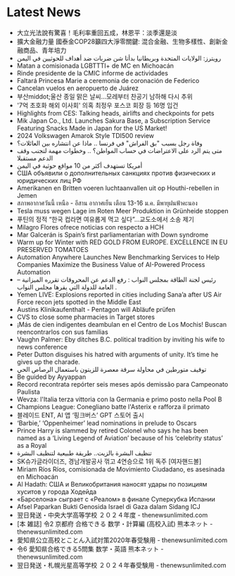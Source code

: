 # Latest News
-  大立光法說有驚喜！毛利率重回五成，林恩平：淡季還是淡
-  擴大金融力量 國泰金COP28籲四大淨零關鍵: 混合金融、生物多樣性、創新金融商品、青年培力
-  رويترز: الولايات المتحدة وبريطانيا بدأتا شن ضربات ضد أهداف للحوثيين في اليمن
-  Matan a comisionada LGBTTTI+ de MC en Michoacán
-  Rinde presidente de la CMIC informe de actividades
-  Faltará Princesa Marie a ceremonia de coronación de Federico
-  Cancelan vuelos en aeropuerto de Juárez
-  부산middot;울산 종일 맑은 날씨...모레부터 찬공기 남하해 다시 추위
-  '7억 초호화 해외 이사회' 의혹 최정우 포스코 회장 등 16명 입건
-  Highlights from CES: Talking heads, airlifts and checkpoints for pets
-  Mik Japan Co., Ltd. Launches Sakura Base, a Subscription Service Featuring Snacks Made in Japan for the US Market!
-  2024 Volkswagen Amarok Style TDI500 review
-  وفاة رجل بسبب "بق الفراش" في فرنسا .. ماذا عن انتشاره بين العائلات؟
-  متى يتم الرد على الاعتراضات في حساب المواطن؟ .. وخطوات مهمة لتجنب وقف الدعم مستقبلا
-  أمريكا تستهدف أكثر من 10 مواقع حوثية في اليمن
-  США объявили о дополнительных санкциях против физических и юридических лиц РФ
-  Amerikanen en Britten voeren luchtaanvallen uit op Houthi-rebellen in Jemen
-  สภาพอากาศวันนี้ เหนือ - อีสาน อากาศเย็น เตือน 13-16 ม.ค. มีพายุฝนฟ้าคะนอง
-  Tesla muss wegen Lage im Roten Meer Produktion in Grünheide stoppen
-  푸틴의 정적 “한국 컵라면 여유롭게 먹고 싶다”…교도소에서 소송 제기
-  Milagro Flores ofrece noticias con respecto a HCH
-  Mar Galcerán is Spain’s first parliamentarian with Down syndrome
-  Warm up for Winter with RED GOLD FROM EUROPE. EXCELLENCE IN EU PRESERVED TOMATOES
-  Automation Anywhere Launches New Benchmarking Services to Help Companies Maximize the Business Value of AI-Powered Process Automation
-  – رئيس لجنة الطاقة بمجلس النواب : رفع الدعم عن المحروقات تقرره الميزانية العامة للدولة التي يقرها مجلس النواب .
-  Yemen LIVE: Explosions reported in cities including Sana’a after US Air Force recon jets spotted in the Middle East
-  Austins Klinikaufenthalt - Pentagon will Abläufe prüfen
-  CVS to close some pharmacies in Target stores
-  ¡Más de cien indigentes deambulan en el Centro de Los Mochis! Buscan reencontrarlos con sus familias
-  Vaughn Palmer: Eby ditches B.C. political tradition by inviting his wife to news conference
-  Peter Dutton disguises his hatred with arguments of unity. It’s time he gives up the charade.
-  توقيف متورطين في محاولة سرقة معصرة للزيتون باستعمال الرصاص الحي
-  Be guided by Ayyappan
-  Record recontrata repórter seis meses após demissão para Campeonato Paulista
-  Wevza: l'Italia terza vittoria con la Germania e primo posto nella Pool B
-  Champions League: Conegliano batte l'Asterix e rafforza il primato
-  블레이드 ENT, AI 앱 ‘핑크버스’ GPT 스토어 출시
-  ‘Barbie,’ ‘Oppenheimer’ lead nominations in prelude to Oscars
-  Prince Harry is slammed by retired Colonel who says he has been named as a ‘Living Legend of Aviation’ because of his ‘celebrity status’ as a Royal
-  تنظيف البشرة بالزيت.. طريقة طبيعية لتنظيف البشرة
-  SK슈가글라이더즈, 경남개발공사 꺾고 4연승으로 1위 독주 [여자핸드볼]
-  Miriam Ríos Ríos, comisionada de Movimiento Ciudadano, es asesinada en Michoacán
-  Al Hadath: США и Великобритания наносят удары по позициям хуситов у города Ходейда
-  «Барселона» сыграет с «Реалом» в финале Суперкубка Испании
-  Afsel Paparkan Bukti Genosida Israel di Gaza dalam Sidang ICJ
-  翌日発送・中央大学高等学校 ２０２４年度 - thenewsunlimited.com
-  [本 雑誌] 令2 京都府 合格できる 数学・計算編 (高校入試) 熊本ネット - thenewsunlimited.com
-  愛知県公立高校とことん入試対策2020年春受験用 - thenewsunlimited.com
-  令6 愛知県合格できる5問集 数学・英語 熊本ネット - thenewsunlimited.com
-  翌日発送・札幌光星高等学校 ２０２４年春受験用 - thenewsunlimited.com
